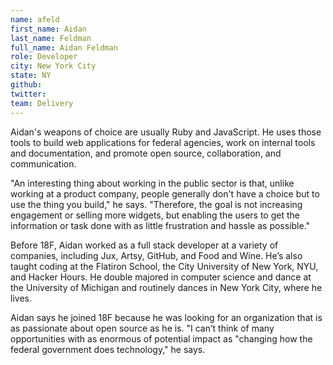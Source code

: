 ```yaml
---
name: afeld
first_name: Aidan
last_name: Feldman
full_name: Aidan Feldman
role: Developer
city: New York City
state: NY
github:
twitter:
team: Delivery
---
```

Aidan's weapons of choice are usually Ruby and JavaScript. He uses those tools to build web applications for federal agencies, work on internal tools and documentation, and promote open source, collaboration, and communication. 

"An interesting thing about working in the public sector is that, unlike working at a product company, people generally don't have a choice but to use the thing you build," he says. "Therefore, the goal is not increasing engagement or selling more widgets, but enabling the users to get the information or task done with as little frustration and hassle as possible."

Before 18F, Aidan worked as a full stack developer at a variety of companies, including Jux, Artsy, GitHub, and Food and Wine. He’s also taught coding at the Flatiron School, the City University of New York, NYU, and Hacker Hours. He double majored in computer science and dance at the University of Michigan and routinely dances in New York City, where he lives.

Aidan says he joined 18F because he was looking for an organization that is as passionate about open source as he is. "I can’t think of many opportunities with as enormous of potential impact as "changing how the federal government does technology," he says.
